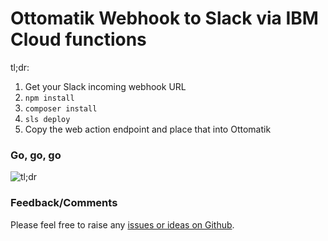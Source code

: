 # Ottomatik Webhook to Slack via IBM Cloud functions

tl;dr:

1. Get your Slack incoming webhook URL
2. `npm install`
3. `composer install`
4. `sls deploy`
5. Copy the web action endpoint and place that into Ottomatik

### Go, go, go

![tl;dr](https://github.com/ssx/openwhisk-ottomatik-to-slack/blob/master/tldr.gif?raw=true)


### Feedback/Comments

Please feel free to raise any [issues or ideas on Github](https://github.com/ssx/openwhisk-ottomatik-to-slack/issues).
